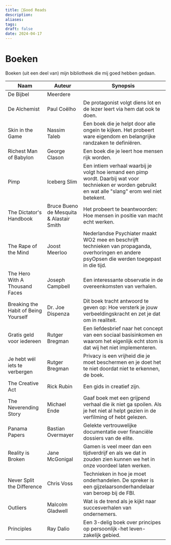 ```yaml
---
title: 📖Good Reads
description: 
aliases: 
tags: 
draft: false
date: 2024-04-17
---
```

# Boeken
Boeken (uit een deel van) mijn bibliotheek die mij goed hebben gedaan.

| Naam                                 | Auteur                                   | Synopsis                                                                                                                                                  |
| ------------------------------------ | ---------------------------------------- | --------------------------------------------------------------------------------------------------------------------------------------------------------- |
| De Bijbel                            | Meerdere                                 |                                                                                                                                                           |
| De Alchemist                         | Paul Coëlho                              | De protagonist volgt diens lot en de lezer leert via hem dat ook te doen.                                                                                 |
| Skin in the Game                     | Nassim Taleb                             | Een boek die je helpt door alle ongein te kijken. Het probeert ware eigendom en belangrijke randzaken te definiëren.                                      |
| Richest Man of Babylon               | George Clason                            | Een boek die je leert hoe mensen rijk worden.                                                                                                             |
| Pimp                                 | Iceberg Slim                             | Een intiem verhaal waarbij je volgt hoe iemand een pimp wordt. Daarbij wat voor technieken er worden gebruikt en wat alle "slang" erom wel niet betekent. |
| The Dictator's Handbook              | Bruce Bueno de Mesquita & Alastair Smith | Het probeert te beantwoorden: Hoe mensen in positie van macht echt werken.                                                                                |
| The Rape of the Mind                 | Joost Meerloo                            | Nederlandse Psychiater maakt WO2 mee en beschrijft technieken van propaganda, overhoringen en andere psyOpsen die werden toegepast in die tijd.           |
| The Hero With A Thousand Faces       | Joseph Campbell                          | Een interessante observatie in de overeenkomsten van verhalen.                                                                                            |
| Breaking the Habit of Being Yourself | Dr. Joe Dispenza                         | Dit boek tracht antwoord te geven op: Hoe versterk je jouw verbeeldingskracht en zet je dat om in realiteit.                                              |
| Gratis geld voor iedereen            | Rutger Bregman                           | Een liefdesbrief naar het concept van een sociaal basisinkomen en waarom het eigenlijk echt stom is dat wij het niet implementeren.                       |
| Je hebt wél iets te verbergen        | Rutger Bregman                           | Privacy is een vrijheid die je moet beschermen en je doet het te niet doordat niet te erkennen, de boek.                                                  |
| The Creative Act                     | Rick Rubin                               | Een gids in creatief zijn.                                                                                                                                |
| The Neverending Story                | Michael Ende                             | Gaaf boek met een grijpend verhaal die ik niet ga spoilen. Als je het niet al helpt gezien in de verfilming of hebt gelezen.                              |
| Panama Papers                        | Bastian Overmayer                        | Gelekte vertrouwelijke documentatie over financiële dossiers van de elite.                                                                                |
| Reality is Broken                    | Jane McGonigal                           | Gamen is veel meer dan een tijdverdrijf en als we dat in zouden zien kunnen we het in onze voordeel laten werken.                                         |
| Never Split the Difference           | Chris Voss                               | Technieken in hoe je moet onderhandelen. De spreker is een gijzelaarsonderhandelaar van beroep bij de FBI.                                                |
| Outliers                             | Malcolm Gladwell                         | Wat is de trend als je kijkt naar succesverhalen van ondernemers.                                                                                         |
| Principles                           | Ray Dalio                                | Een 3-delig boek over principes op persoonlijk-het leven-zakelijk gebied.                                                                                 |
